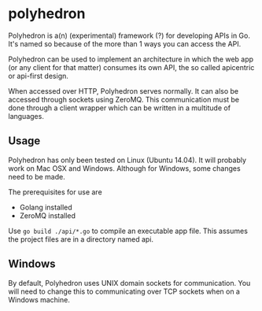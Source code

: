 polyhedron
======

Polyhedron is a(n) (experimental) framework (?) for developing APIs in Go. It's named so because of the more than 1 ways you can access the API.

Polyhedron can be used to implement an architecture in which the web app (or any client for that matter) consumes its own API, the so called apicentric or api-first design.

When accessed over HTTP, Polyhedron serves normally. It can also be accessed through sockets using ZeroMQ. This communication must be done through a client wrapper which can be written in a multitude of languages.

Usage
-----------
Polyhedron has only been tested on Linux (Ubuntu 14.04). It will probably work on Mac OSX and Windows. Although for Windows, some changes need to be made.

The prerequisites for use are
* Golang installed
* ZeroMQ installed

Use ```go build ./api/*.go``` to compile an executable app file. This assumes the project files are in a directory named api.

Windows
-----------
By default, Polyhedron uses UNIX domain sockets for communication. You will need to change this to communicating over TCP sockets when on a Windows machine.